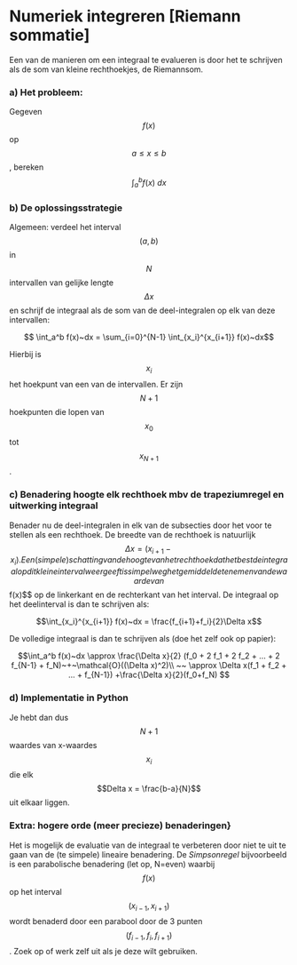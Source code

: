 # Numeriek integreren [Riemann sommatie]

Een van de manieren om een integraal te evalueren is door het te schrijven als de som van kleine rechthoekjes, de Riemannsom.

### a) Het probleem: 
Gegeven $$f(x)$$ op $$a \leq x \leq b$$, bereken $$\int_a^b f(x)~dx$$

### b) De oplossingsstrategie
Algemeen: verdeel het interval $$(a,b)$$ in $$N$$ intervallen van gelijke lengte $$\Delta x$$ en schrijf de integraal als de som van de deel-integralen op elk van deze intervallen:

$$ \int_a^b f(x)~dx = \sum_{i=0}^{N-1} \int_{x_i}^{x_{i+1}} f(x)~dx$$

Hierbij is $$x_i$$ het hoekpunt van een van de intervallen. Er zijn $$N+1$$ hoekpunten die lopen van $$x_0$$ tot $$x_{N+1}$$.

### c) Benadering hoogte elk rechthoek mbv de trapeziumregel en uitwerking integraal

Benader nu de deel-integralen in elk van de subsecties door het voor te stellen als een rechthoek. De breedte van de rechthoek is natuurlijk 
$$\Delta x = (x_{i+1} - x_{i}). Een (simpele) schatting van de hoogte van het rechthoek dat het best de integraal op dit kleine interval weergeeft is simpelweg het gemiddelde te nemen van de waarde van $$f(x)$$ op de linkerkant en de rechterkant van het interval. De integraal op het deelinterval is dan te schrijven als:

$$\int_{x_i}^{x_{i+1}} f(x)~dx = \frac{f_{i+1}+f_i}{2}\Delta x$$

De volledige integraal is dan te schrijven als (doe het zelf ook op papier):

$$\int_a^b f(x)~dx \approx \frac{\Delta x}{2} (f_0 + 2 f_1 + 2 f_2 + ... +  2 f_{N-1} + f_N)~+~\mathcal{O}((\Delta x)^2)\\
                       ~~ \approx \Delta x(f_1 + f_2 + ... +  f_{N-1}) +\frac{\Delta x}{2}(f_0+f_N) $$

### d) Implementatie in Python 
Je hebt dan dus $$N+1$$ waardes van x-waardes $$x_i$$ die elk $$Delta
 x = \frac{b-a}{N}$$ uit elkaar liggen. 


### Extra: hogere orde (meer precieze) benaderingen}
Het is mogelijk de evaluatie van de integraal te verbeteren door niet te uit te gaan van de (te simpele) lineaire benadering. De *Simpsonregel* bijvoorbeeld is een parabolische benadering (let op, N=even) waarbij $$f(x)$$ op het interval $$(x_{i-1},x_{i+1})$$ wordt benaderd door een parabool door de 3 punten $$(f_{i-1},f_{i},f_{i+1})$$. Zoek op of werk zelf uit als je deze wilt gebruiken.

